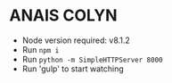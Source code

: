 # ANAIS COLYN

- Node version required: v8.1.2
- Run `npm i`
- Run `python -m SimpleHTTPServer 8000`
- Run 'gulp' to start watching
